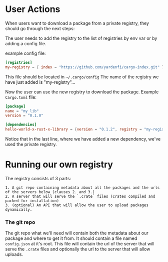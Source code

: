 # User Actions
When users want to download a package from a private registry, they should go through the next steps:
 
The user needs to add the registry to the list of registries by env var or by adding a config file.

example config file:
```toml
[registries]
my-registry = { index = "https://github.com/yardenfi/cargo-index.git" }   
```

This file should be located in `~/.cargo/config`
The name of the registry we have just added is "my-registry"...

Now the user can use the new registry to download the package. 
Example `Cargo.toml` file:
```toml
[package]
name = "my_lib"
version = "0.1.0"

[dependencies]
hello-world-x-rust-x-library = {version = "0.1.2", registry = "my-registry"}
```

Notice that in the last line, where we have added a new dependency, we've used the private registry.  
 
# Running our own registry
The registry consists of 3 parts:

    1. A git repo containing metadata about all the packages and the urls of the servers below (clauses 2. and 3.)
    2. A server that will serve the `.crate` files (crates compiled and packed for installation)
    3. (optional) An API that will allow the user to upload packages dynamically.

### The git repo
The git repo what we'll need will contain both the metadata about our package and where to get it from.
It should contain a file named `config.json` at it's root.
This file will contain the url of the server that will serve the `.crate` 
files and optionally the url to the server that will allow uploads.

